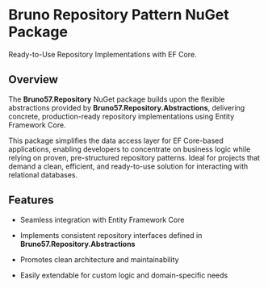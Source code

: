 # Bruno Repository Pattern NuGet Package
Ready-to-Use Repository Implementations with EF Core.

## Overview
The **Bruno57.Repository** NuGet package builds upon the flexible abstractions provided by **Bruno57.Repository.Abstractions**, delivering concrete, production-ready repository implementations using Entity Framework Core.

This package simplifies the data access layer for EF Core-based applications, enabling developers to concentrate on business logic while relying on proven, pre-structured repository patterns.
Ideal for projects that demand a clean, efficient, and ready-to-use solution for interacting with relational databases.

## Features
* Seamless integration with Entity Framework Core

* Implements consistent repository interfaces defined in **Bruno57.Repository.Abstractions**

* Promotes clean architecture and maintainability

* Easily extendable for custom logic and domain-specific needs